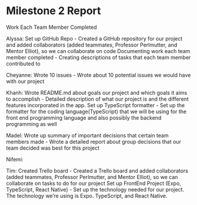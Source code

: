 # Milestone 2 Report



Work Each Team Member Completed

Alyssa: 
Set up GitHub Repo
      - Created a GitHub repository for our project and added collaborators (added teammates, Professor Perlmutter, and Mentor Elliot), so we can          collaborate on code
Documenting work each team member completed 
      - Creating descriptions of tasks that each team member contributed to
   
Cheyanne: 
Wrote 10 issues 
      - Wrote about 10 potential issues we would have with our project


Khanh: 
Wrote README.md about goals our project and which goals it aims to accomplish 
      - Detailed description of what our project is and the different features incorporated in the app. 
Set up TypeScript formatter
      - Set up the formatter for the coding language(TypeScript) that we will be using for the front end programming language and also possibly            the backend programming as well
 
Madel: 
Wrote up summary of important decisions that certain team members made 
      - Wrote a detailed report about group decisions that our team decided was best for this project
      
Nifemi:


Tim: 
Created Trello board 
      - Created a Trello board and added collaborators (added teammates, Professor Perlmutter, and Mentor Elliot), so we can collaborate on tasks to do for our project 
Set up FrontEnd Project (Expo, TypeScript, React Native)
      - Set up the technology needed for our project. The technology we’re using is Expo. TypeScript, and React Native. 

